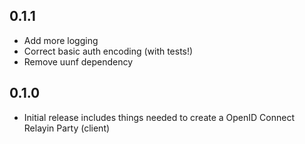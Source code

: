 0.1.1
--------------
- Add more logging
- Correct basic auth encoding (with tests!)
- Remove uunf dependency

0.1.0
--------------
- Initial release includes things needed to create a OpenID Connect Relayin Party (client)